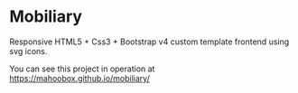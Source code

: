 # Mobiliary
Responsive HTML5 + Css3 + Bootstrap v4 custom template frontend using svg icons.

You can see this project in operation at https://mahoobox.github.io/mobiliary/

